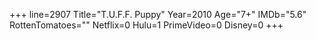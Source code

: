 +++
line=2907
Title="T.U.F.F. Puppy"
Year=2010
Age="7+"
IMDb="5.6"
RottenTomatoes=""
Netflix=0
Hulu=1
PrimeVideo=0
Disney=0
+++

